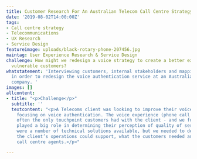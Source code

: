 ```yaml
---
title: Customer Research For An Australian Telecom Call Centre Strategy
date: '2019-08-02T14:00:00Z'
tags:
- Call centre strategy
- Telecommunications
- UX Research
- Service Design
featureimage: uploads/black-rotary-phone-207456.jpg
maintag: User Experience Research & Service Design
challenge: How might we redesign a voice strategy to create a better experience for
  vulnerable customers?
whatstatement: 'Interviewing customers, internal stakeholders and mapping out processes
  in order to redesign the voice authentication service at an Australian Telecoms
  company. '
images: []
allcontent:
- title: "<p>Challenge</p>"
  subtitle: ''
  textcontent: "<p>A Telecoms client was looking to improve their voice experience,
    focusing on voice authentication. The voice experience (phone call support) was
    often the only touchpoint customers had with the client - and we found it also
    played a big role in determining their perception of quality of service. There
    were a number of technical solutions available, but we needed to determine what
    the client’s operations could support, what the customers needed and how to up-skill
    call centre agents.</p>"

---
```

